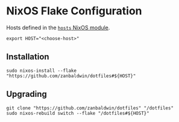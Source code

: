 # NixOS Flake Configuration

Hosts defined in the [`hosts` NixOS module](./hosts/default.nix).

```shell
export HOST="<choose-host>"
```

## Installation

```shell
sudo nixos-install --flake "https://github.com/zanbaldwin/dotfiles#${HOST}"
```

## Upgrading

```shell
git clone "https://github.com/zanbaldwin/dotfiles" "/dotfiles"
sudo nixos-rebuild switch --flake "/dotfiles#${HOST}"
```
